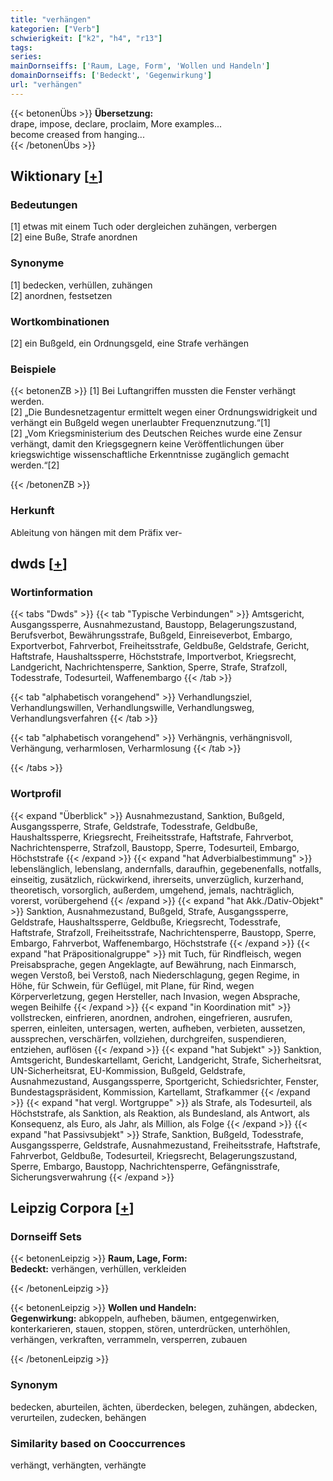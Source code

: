 ```yaml
---
title: "verhängen"
kategorien: ["Verb"]
schwierigkeit: ["k2", "h4", "r13"]
tags:
series:
mainDornseiffs: ['Raum, Lage, Form', 'Wollen und Handeln']
domainDornseiffs: ['Bedeckt', 'Gegenwirkung']
url: "verhängen"
---
```


{{< betonenÜbs >}}
**Übersetzung:**  
drape, impose, declare, proclaim, More examples...  
become creased from hanging...  
{{< /betonenÜbs >}}

## Wiktionary [[+](https://de.wiktionary.org/wiki/verhängen)]

### Bedeutungen
[1] etwas mit einem Tuch oder dergleichen zuhängen, verbergen  
[2] eine Buße, Strafe anordnen  

### Synonyme
[1] bedecken, verhüllen, zuhängen  
[2] anordnen, festsetzen  

### Wortkombinationen
[2] ein Bußgeld, ein Ordnungsgeld, eine Strafe verhängen  

### Beispiele
{{< betonenZB >}}
[1] Bei Luftangriffen mussten die Fenster verhängt werden.  
[2] „Die Bundesnetzagentur ermittelt wegen einer Ordnungswidrigkeit und verhängt ein Bußgeld wegen unerlaubter Frequenznutzung.“[1]  
[2] „Vom Kriegsministerium des Deutschen Reiches wurde eine Zensur verhängt, damit den Kriegsgegnern keine Veröffentlichungen über kriegswichtige wissenschaftliche Erkenntnisse zugänglich gemacht werden.“[2]  

{{< /betonenZB >}}
### Herkunft
Ableitung von hängen mit dem Präfix ver-  



## dwds [[+](https://www.dwds.de/wb/verhängen)]

### Wortinformation
{{< tabs "Dwds" >}}
{{< tab "Typische Verbindungen" >}}
Amtsgericht, Ausgangssperre, Ausnahmezustand, Baustopp, Belagerungszustand, Berufsverbot, Bewährungsstrafe, Bußgeld, Einreiseverbot, Embargo, Exportverbot, Fahrverbot, Freiheitsstrafe, Geldbuße, Geldstrafe, Gericht, Haftstrafe, Haushaltssperre, Höchststrafe, Importverbot, Kriegsrecht, Landgericht, Nachrichtensperre, Sanktion, Sperre, Strafe, Strafzoll, Todesstrafe, Todesurteil, Waffenembargo
{{< /tab >}}

{{< tab "alphabetisch vorangehend" >}}
Verhandlungsziel, Verhandlungswillen, Verhandlungswille, Verhandlungsweg, Verhandlungsverfahren
{{< /tab >}}

{{< tab "alphabetisch vorangehend" >}}
Verhängnis, verhängnisvoll, Verhängung, verharmlosen, Verharmlosung
{{< /tab >}}

{{< /tabs >}}

### Wortprofil
{{< expand "Überblick" >}} Ausnahmezustand, Sanktion, Bußgeld, Ausgangssperre, Strafe, Geldstrafe, Todesstrafe, Geldbuße, Haushaltssperre, Kriegsrecht, Freiheitsstrafe, Haftstrafe, Fahrverbot, Nachrichtensperre, Strafzoll, Baustopp, Sperre, Todesurteil, Embargo, Höchststrafe {{< /expand >}}
{{< expand "hat Adverbialbestimmung" >}} lebenslänglich, lebenslang, andernfalls, daraufhin, gegebenenfalls, notfalls, einseitig, zusätzlich, rückwirkend, ihrerseits, unverzüglich, kurzerhand, theoretisch, vorsorglich, außerdem, umgehend, jemals, nachträglich, vorerst, vorübergehend {{< /expand >}}
{{< expand "hat Akk./Dativ-Objekt" >}} Sanktion, Ausnahmezustand, Bußgeld, Strafe, Ausgangssperre, Geldstrafe, Haushaltssperre, Geldbuße, Kriegsrecht, Todesstrafe, Haftstrafe, Strafzoll, Freiheitsstrafe, Nachrichtensperre, Baustopp, Sperre, Embargo, Fahrverbot, Waffenembargo, Höchststrafe {{< /expand >}}
{{< expand "hat Präpositionalgruppe" >}} mit Tuch, für Rindfleisch, wegen Preisabsprache, gegen Angeklagte, auf Bewährung, nach Einmarsch, wegen Verstoß, bei Verstoß, nach Niederschlagung, gegen Regime, in Höhe, für Schwein, für Geflügel, mit Plane, für Rind, wegen Körperverletzung, gegen Hersteller, nach Invasion, wegen Absprache, wegen Beihilfe {{< /expand >}}
{{< expand "in Koordination mit" >}} vollstrecken, einfrieren, anordnen, androhen, eingefrieren, ausrufen, sperren, einleiten, untersagen, werten, aufheben, verbieten, aussetzen, aussprechen, verschärfen, vollziehen, durchgreifen, suspendieren, entziehen, auflösen {{< /expand >}}
{{< expand "hat Subjekt" >}} Sanktion, Amtsgericht, Bundeskartellamt, Gericht, Landgericht, Strafe, Sicherheitsrat, UN-Sicherheitsrat, EU-Kommission, Bußgeld, Geldstrafe, Ausnahmezustand, Ausgangssperre, Sportgericht, Schiedsrichter, Fenster, Bundestagspräsident, Kommission, Kartellamt, Strafkammer {{< /expand >}}
{{< expand "hat vergl. Wortgruppe" >}} als Strafe, als Todesurteil, als Höchststrafe, als Sanktion, als Reaktion, als Bundesland, als Antwort, als Konsequenz, als Euro, als Jahr, als Million, als Folge {{< /expand >}}
{{< expand "hat Passivsubjekt" >}} Strafe, Sanktion, Bußgeld, Todesstrafe, Ausgangssperre, Geldstrafe, Ausnahmezustand, Freiheitsstrafe, Haftstrafe, Fahrverbot, Geldbuße, Todesurteil, Kriegsrecht, Belagerungszustand, Sperre, Embargo, Baustopp, Nachrichtensperre, Gefängnisstrafe, Sicherungsverwahrung {{< /expand >}}

## Leipzig Corpora [[+](https://corpora.uni-leipzig.de/en/res?word=verhängen&corpusId=deu_newscrawl-public_2018)]

### Dornseiff Sets
{{< betonenLeipzig >}}
**Raum, Lage, Form:**  
**Bedeckt:** verhängen, verhüllen, verkleiden  

{{< /betonenLeipzig >}}


{{< betonenLeipzig >}}
**Wollen und Handeln:**  
**Gegenwirkung:** abkoppeln, aufheben, bäumen, entgegenwirken, konterkarieren, stauen, stoppen, stören, unterdrücken, unterhöhlen, verhängen, verkraften, verrammeln, versperren, zubauen  

{{< /betonenLeipzig >}}

### Synonym
bedecken, aburteilen, ächten, überdecken, belegen, zuhängen, abdecken, verurteilen, zudecken, behängen


### Similarity based on Cooccurrences
verhängt, verhängten, verhängte

